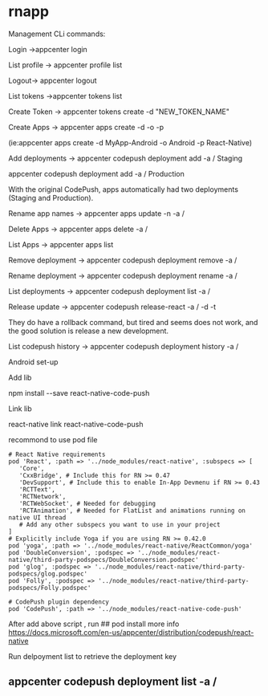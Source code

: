 # rnapp


Management CLi commands:

Login ->appcenter login

List profile -> appcenter profile list

Logout-> appcenter logout

List tokens ->appcenter tokens list

Create Token -> appcenter tokens create -d "NEW_TOKEN_NAME"

Create Apps -> appcenter apps create -d <appDisplayName> -o <operatingSystem>  -p <platform> 
 
 (ie:appcenter apps create -d MyApp-Android -o Android -p React-Native)
 
Add deployments -> appcenter codepush deployment add -a <ownerName>/<appName> Staging
 
 
appcenter codepush deployment add -a <ownerName>/<appName> Production
                
With the original CodePush, apps automatically had two deployments (Staging and Production). 
  
Rename app names -> appcenter apps update -n <newName> -a <ownerName>/<appName>
 
Delete Apps -> appcenter apps delete -a <ownerName>/<appName>
 
List Apps -> appcenter apps list

Remove deployment -> appcenter codepush deployment remove -a <ownerName>/<appName> <deploymentName>
 
Rename deployment -> appcenter codepush deployment rename -a <ownerName>/<appName> <deploymentName> <newDeploymentName>
 
List deployments -> appcenter codepush deployment list -a <ownerName>/<appName>
 
Release update -> appcenter codepush release-react -a <ownerName>/<appName> -d <deploymentName> -t <targetBinaryVersion> 

They do have a rollback command, but tired and seems does not work, and the good solution is release a new development.

List codepush history -> appcenter codepush deployment history -a <ownerName>/<appName> <deploymentName>



Android set-up

Add lib 

npm install --save react-native-code-push

Link lib

react-native link react-native-code-push

recommond to use pod file

```
# React Native requirements
pod 'React', :path => '../node_modules/react-native', :subspecs => [
   'Core',
   'CxxBridge', # Include this for RN >= 0.47
   'DevSupport', # Include this to enable In-App Devmenu if RN >= 0.43
   'RCTText',
   'RCTNetwork',
   'RCTWebSocket', # Needed for debugging
   'RCTAnimation', # Needed for FlatList and animations running on native UI thread
   # Add any other subspecs you want to use in your project
]
# Explicitly include Yoga if you are using RN >= 0.42.0
pod 'yoga', :path => '../node_modules/react-native/ReactCommon/yoga'
pod 'DoubleConversion', :podspec => '../node_modules/react-native/third-party-podspecs/DoubleConversion.podspec'
pod 'glog', :podspec => '../node_modules/react-native/third-party-podspecs/glog.podspec'
pod 'Folly', :podspec => '../node_modules/react-native/third-party-podspecs/Folly.podspec'

# CodePush plugin dependency
pod 'CodePush', :path => '../node_modules/react-native-code-push'
```
After add above script , run ## pod install
 more info https://docs.microsoft.com/en-us/appcenter/distribution/codepush/react-native
 
 Run delpoyment list to retrieve the deployment key
  ## appcenter codepush deployment list -a <ownerName>/<appName>  
